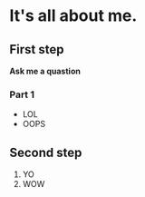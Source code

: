 # It's all about me.

## First step
**Ask me a quastion**

### Part 1
* LOL
* OOPS

## Second step
1. YO
3. WOW 
